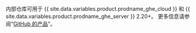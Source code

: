 内部仓库可用于 {{ site.data.variables.product.prodname_ghe_cloud }} 和 {{ site.data.variables.product.prodname_ghe_server }} 2.20+。 更多信息请参阅“<a href="/articles/githubs-products" class="dotcom-only">GitHub 的产品</a>”。
